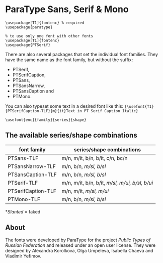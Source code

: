 # ParaType Sans, Serif & Mono
```
\usepackage[T1]{fontenc} % required
\usepackage{paratype}

% to use only one font with other fonts
\usepackage[T1]{fontenc}
\usepackage{PTSerif}
```

There are also several packages that set the individual font families. They have the
same name as the font family, but without the suffix: 
- PTSerif, 
- PTSerifCaption,
- PTSans, 
- PTSansNarrow, 
- PTSansCaption and 
- PTMono.

You can also typeset some text in a desired font like this:
`{\usefont{T1}{PTSerifCaption-TLF}{m}{it}Text in PT Serif Caption Italic}`

`\usefont{enc}{family}{series}{shape}`

## The available series/shape combinations

| font family        | series/shape combinations                      |
| ------------------ | ---------------------------------------------- |
| PTSans-TLF         | m/n, m/it, b/n, b/it, c/n, bc/n                |
| PTSansNarrow-TLF   | m/n, b/n, _m/sl, b/sl_                         |
| PTSansCaption-TLF  | m/n, b/n, _m/sl, b/sl_                         |
| PTSerif-TLF        | m/n, m/it, b/n, b/it, _m/sl, m/ui, b/sl, b/ui_ |
| PTSerifCaption-TLF | m/n, m/it, _m/sl, m/ui_                        |
| PTMono-TLF         | m/n, b/n, _m/sl, b/sl_                         |

*_Slanted_ = faked


## About

The fonts were developed by ParaType for the project _Public Types of Russian Federation_ and released under an open user license. They were designed by Alexandra Korolkova, Olga Umpeleva, Isabella Chaeva and Vladimir Yefimov.